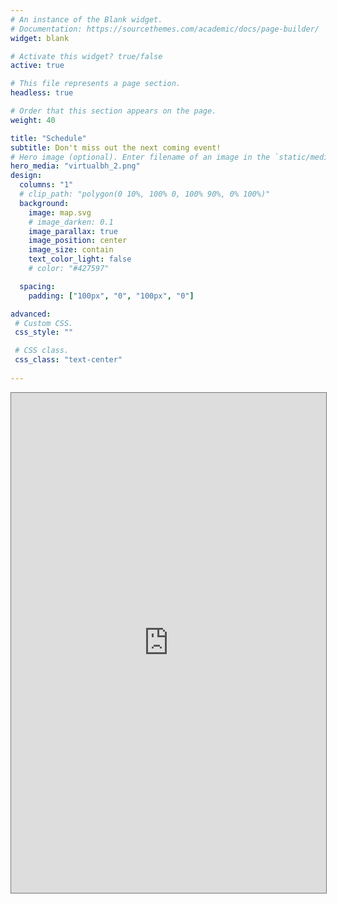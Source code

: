```yaml
---
# An instance of the Blank widget.
# Documentation: https://sourcethemes.com/academic/docs/page-builder/
widget: blank

# Activate this widget? true/false
active: true

# This file represents a page section.
headless: true

# Order that this section appears on the page.
weight: 40

title: "Schedule"
subtitle: Don't miss out the next coming event!
# Hero image (optional). Enter filename of an image in the `static/media/` folder.
hero_media: "virtualbh_2.png"
design:
  columns: "1"
  # clip_path: "polygon(0 10%, 100% 0, 100% 90%, 0% 100%)"
  background:
    image: map.svg
    # image_darken: 0.1
    image_parallax: true
    image_position: center
    image_size: contain
    text_color_light: false
    # color: "#427597"

  spacing:
    padding: ["100px", "0", "100px", "0"]

advanced:
 # Custom CSS.
 css_style: ""

 # CSS class.
 css_class: "text-center"
  
---
```

<!-- <div class="row justify-content-center no-gutters mb-5 mb-lg-0"><div class="col-12"><h2 class="text-black mb-3 text-center">Broadcast Schedule</h2><<iframe src="https://calendar.google.com/calendar/embed?height=1000&amp;wkst=2&amp;bgcolor=%234a578e&amp;src=YmhnLWRvbm9zdGlhQGJjYmwuZXU&amp;color=%23039BE5&amp;title=Brainhack%20Donostia%202020&amp;mode=AGENDA&amp;showTabs=0&amp;showCalendars=0&amp;showPrint=0&amp;tab=mc&amp;mode=week&amp;dates=20201109/20201115&amp;ctz=America/New_York" style="border:solid 1px #777" scrolling="no" width="100%" height="600" frameborder="0"></iframe></div></div> -->

<div id="calendar-container"><iframe src="https://calendar.google.com/calendar/embed?height=1000&amp;wkst=2&amp;bgcolor=%234a578e&amp;src=YmhnLWRvbm9zdGlhQGJjYmwuZXU&amp;color=%23039BE5&amp;title=Brainhack%20Donostia%202020&amp;mode=AGENDA&amp;showTabs=0&amp;showCalendars=0&amp;showPrint=0&amp;tab=mc&amp;mode=week&amp;dates=20201109/20201115&amp;ctz=America/New_York" style="border:solid 1px #777" scrolling="no" width="100%" height="800" frameborder="0"></iframe></div>
